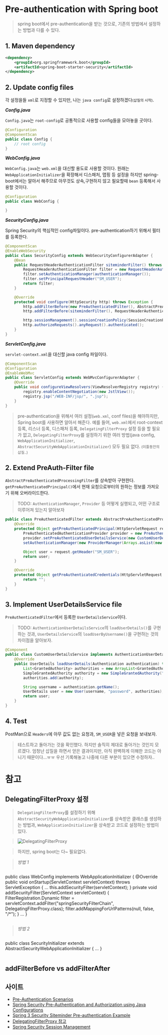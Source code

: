 # Pre-authentication with Spring boot

> spring boot에서 pre-authentication을 받는 것으로, 기존의 방법에서 설정하는 방법과 다를 수 있다.

## 1. Maven dependency

```xml
<dependency>
    <groupId>org.springframework.boot</groupId>
    <artifactId>spring-boot-starter-security</artifactId>
</dependency>
```

## 2. Update config files

각 설정을들 `xml`로 지정할 수 있지만, 나는 `java config`로 설정하겠다<small>(삽질의 시작)</small>. 

**_Config.java_**

`Config.java`는 `root-config`로 공통적으로 사용할 config들을 모아놓을 곳이다.

```java
@Configuration
@ComponentScan
public class Config {
    // root config
}
```

**_WebConfig.java_**

`WebConfig.java`는 `web.xml`을 대신할 용도로 사용할 것이다. 원래는 `WebApplicationInitializer`을 확장해서 디스패처, 맵핑 등 설정을 하지만 spring-boot에서는 알아서 해주므로 아무것도 상속,구현하지 않고 필요할때 `bean` 등록해서 사용할 것이다.

```java
@Configuration
public class WebConfig {

}
```

**_SecurityConfig.java_**

Spring Security의 핵심적인 config파일이다. pre-authentication하기 위해서 필터를 등록한다.

```java
@ComponentScan
@EnableWebSecurity
public class SecurityConfig extends WebSecurityConfigurerAdapter {
    @Bean
    public RequestHeaderAuthenticationFilter siteminderFilter() throws Exception {
        RequestHeaderAuthenticationFilter filter = new RequestHeaderAuthenticationFilter();
        filter.setAuthenticationManager(authenticationManager());
        filter.setPrincipalRequestHeader("SM_USER");
        return filter;
    }

    @Override
    protected void configure(HttpSecurity http) throws Exception {
        http.addFilterBefore(new PreAuthenticatedFilter(), AbstractPreAuthenticatedProcessingFilter.class);
        http.addFilterBefore(siteminderFilter(), RequestHeaderAuthenticationFilter.class);

        http.sessionManagement().sessionCreationPolicy(SessionCreationPolicy.STATELESS);
        http.authorizeRequests().anyRequest().authenticated();
    }
}
```

**_ServletConfig.java_**

`servlet-context.xml`을 대신할 java config 파일이다.

```java
@ComponentScan
@Configuration
@EnableWebMvc
public class ServletConfig extends WebMvcConfigurerAdapter {
    @Override
    public void configureViewResolvers(ViewResolverRegistry registry) {
        registry.enableContentNegotiation(new JstlView());
        registry.jsp("/WEB-INF/jsp/", ".jsp");
    }
}
```

> pre-authentication을 위해서 여러 설정(`web.xml`, conf files)을 해야하지만, Spring boot를 사용하면 알아서 해준다.
예를 들어, `web.xml`에서 root-context 등록, 리스너 등록, 디스패처 등록, `DelegatingFilterProxy` 설정 등을 할 필요가 없고, `DelegatingFilterProxy`를 설정하기 위한 여러 방법(java config, `WebApplicationInitializer`, `AbstractSecurityWebApplicationInitializer`) 모두 필요 없다. <small>(이틀동안의 삽질..)</small>

## 2. Extend PreAuth-Filter file

`AbstractPreAuthenticatedProcessingFilter`를 상속받아 구현한다. `getPreAuthenticatedPrincipal()`에서 현재 요청으로부터의 원하는 정보를 가져오기 위해 오버라이드한다. 

> TODO: `AuthenticationManager`, `Provider` 등 어떻게 실행되고, 어떤 구조로 이루어져 있는지 알아보자

```java
public class PreAuthenticatedFilter extends AbstractPreAuthenticatedProcessingFilter {
    @Override
    protected Object getPreAuthenticatedPrincipal(HttpServletRequest request) {
        PreAuthenticatedAuthenticationProvider provider = new PreAuthenticatedAuthenticationProvider();
        provider.setPreAuthenticatedUserDetailsService(new CustomUserDetailsService());
        setAuthenticationManager(new ProviderManager(Arrays.asList(new AuthenticationProvider[] {provider})));

        Object user = request.getHeader("SM_USER");
        return user;
    }

    @Override
    protected Object getPreAuthenticatedCredentials(HttpServletRequest request) {
        return "";
    }
}
```

## 3. Implement UserDetailsService file

`PreAuthenticatedFilter`에서 등록한 `UserDetailsService`이다.

> TODO: `AuthenticationUserDetailsService`의 `loadUserDetails()`를 구현하는 것과, `UserDetailsService`의 `loadUserByUsername()`을 구현하는 것의 차이점을 알아보자.

```java
@Component
public class CustomUserDetailsService implements AuthenticationUserDetailsService {
    @Override
    public UserDetails loadUserDetails(Authentication authentication) throws UsernameNotFoundException {
        List<GrantedAuthority> authorities = new ArrayList<GrantedAuthority>();
        SimpleGrantedAuthority authority = new SimpleGrantedAuthority("ROLE_USER");
        authorities.add(authority);

        String username = authentication.getName();
        UserDetails user = new User(username, "password", authorities);
        return user;
    }
}

```

## 4. Test

PostMan으로 `Headers`에 아무 값도 없는 요청과, `SM_USER`을 넣은 요청을 보내보자.

> 테스트하고 돌아가는 것을 확인했다. 하지만 솔직히 제대로 돌아가는 것인지 모르겠다. 엄청난 삽질을 하면서 얻은 결과이지만, 아직 완벽하게 이해한 코드는 아니기 때문이다...ㅠㅠ 우선 기록해놓고 나중에 다른 부분이 있으면 수정하자..

# 참고

## DelegatingFilterProxy 설정

> `DelegatingFilterProxy`를 설정하기 위해 `AbstractSecurityWebApplicationInitializer`를 상속받은 클래스를 생성하는 방법과, `WebApplicationInitializer`을 상속받고 코드로 설정하는 방법이 있다. 

> ![DelegatingFilterProxy](http://pds24.egloos.com/pds/201202/25/49/d0144949_4f48133da9fd9.png)

> 하지만, spring boot는 다~ 필요없다.

> _방법 1_
> ```java
public class WebConfig implements WebApplicationInitializer {
@Override
    public void onStartup(ServletContext servletContext) throws ServletException {
        ...
        this.addSecurityFilter(servletContext);
    }
    private void addSecurityFilter(ServletContext servletContext) {
        FilterRegistration.Dynamic filter = servletContext.addFilter("springSecurityFilterChain", DelegatingFilterProxy.class);
        filter.addMappingForUrlPatterns(null, false, "/*");
    }
    ...
}
> ```

> _방법 2_
> ```java
public class SecurityInitializer extends AbstractSecurityWebApplicationInitializer {
    ...
}
> ```

## addFilterBefore vs addFilterAfter

## 사이트
- [Pre-Authentication Scenarios](https://docs.spring.io/spring-security/site/docs/4.0.x/reference/html/preauth.html#abstractpreauthenticatedprocessingfilter)
- [Spring Security Pre-Authentication and Authorization using Java Configurations](http://www.learningthegoodstuff.com/2014/12/spring-security-pre-authentication-and.html)
- [Spring 3 Security Siteminder Pre-authentication Example](http://howtodoinjava.com/spring/spring-security/spring-3-security-siteminder-pre-authentication-example/)
- [DelegatingFilterProxy 참고](http://egloos.zum.com/springmvc/v/504862)
- [Spring Security Session Management](http://www.baeldung.com/spring-security-session)